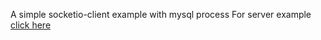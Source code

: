 A simple socketio-client example with mysql process
For server example [click here](https://github.com/ozgurbyk/socket-io-simple-server-example-with-mysql)
